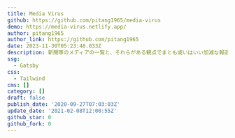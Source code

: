 ```yaml
---
title: Media Virus
github: https://github.com/pitang1965/media-virus
demo: https://media-virus.netlify.app/
author: pitang1965
author_link: https://github.com/pitang1965
date: 2023-11-30T05:23:48.033Z
description: 新聞等のメディアの一覧と、それらがある観点でまとも或いはいい加減な報道をしているのかの調査結果サイト。
ssg:
  - Gatsby
css:
  - Tailwind
cms: []
category: []
draft: false
publish_date: '2020-09-27T07:03:03Z'
update_date: '2021-02-08T12:00:55Z'
github_star: 0
github_fork: 0
---
```

